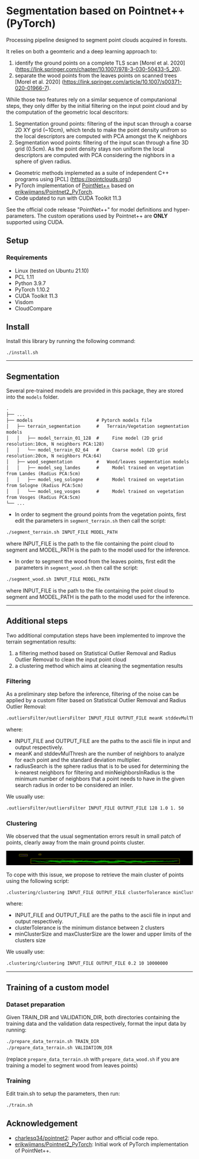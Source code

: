 # Segmentation based on Pointnet++ (PyTorch)
Processing pipeline designed to segment point clouds acquired in forests. 

It relies on both a geomteric and a deep learning approach to:
1. identify the ground points on a complete TLS scan [Morel et al. 2020] (https://link.springer.com/chapter/10.1007/978-3-030-50433-5_20).
2. separate the wood points from the leaves points on scanned trees [Morel et al. 2020] (https://link.springer.com/article/10.1007/s00371-020-01966-7).

While those two features rely on a similar sequence of computanional steps, they only differ by the initial filtering on the input point cloud and by the computation of the geometric local descritors:

1. Segmentation ground points: filtering of the input scan through a coarse 2D XY grid (~10cm), which tends to make the point density unifrom so the local descriptors are computed with PCA amongst the K neighbors
2. Segmentation wood points: filtering of the input scan through a fine 3D grid (0.5cm). As the point density stays non uniform the local descriptors are computed with PCA considering the nighbors in a sphere of given radius.

* Geometric methods implemeted as a suite of independent C++ programs using [PCL] (https://pointclouds.org/)
* PyTorch implementation of [PointNet++](https://arxiv.org/abs/1706.02413) based on [erikwijmans/Pointnet2_PyTorch](https://github.com/erikwijmans/Pointnet2_PyTorch).
* Code updated to run with CUDA Toolkit 11.3

See the official code release "PointNet++" for model definitions and hyper-parameters.
The custom operations used by Pointnet++ are **ONLY** supported using CUDA.

## Setup
### Requirements
* Linux (tested on Ubuntu 21.10)
* PCL 1.11
* Python 3.9.7
* PyTorch 1.10.2
* CUDA Toolkit 11.3
* Visdom
* CloudCompare

## Install
Install this library by running the following command:
```shell
./install.sh
```  

-----------------
## Segmentation
Several pre-trained models are provided in this package, they are stored into the `models` folder.

    .
    ├── ...
    ├── models                    	  # Pytorch models file
    │   ├── terrain_segmentation  	  #   Terrain/Vegetation segmentation models 
	│   │   ├── model_terrain_01_128  #     Fine model (2D grid resolution:10cm, N neighbors PCA:128) 
	│   │   └── model_terrain_02_64   #     Coarse model (2D grid resolution:20cm, N neighbors PCA:64) 
    │   ├── wood_segmentation    	  #   Wood/leaves segmentation models 	
	│   │   ├── model_seg_landes	  #     Model trained on vegetation from Landes (Radius PCA:5cm)	
	│   │   ├── model_seg_sologne	  #     Model trained on vegetation from Sologne (Radius PCA:5cm)	
	│   │   └── model_seg_vosges      #     Model trained on vegetation from Vosges (Radius PCA:5cm)						          
    └── ...

* In order to segment the ground points from the vegetation points, first edit the parameters in `segment_terrain.sh` then call the script:
	
```bash
./segment_terrain.sh INPUT_FILE MODEL_PATH
```
where INPUT_FILE is the path to the file containing the point cloud to segment and MODEL_PATH is the path to the model used for the inference.

* In order to segment the wood from the leaves points, first edit the parameters in `segment_wood.sh` then call the script:
	
```bash
./segment_wood.sh INPUT_FILE MODEL_PATH
```
where INPUT_FILE is the path to the file containing the point cloud to segment and MODEL_PATH is the path to the model used for the inference.  

-----------------
## Additional steps
Two additional computation steps have been implemented to improve the terrain segmentation results:
1. a filtering method based on Statistical Outlier Removal and Radius Outlier Removal to clean the input point cloud 
2. a clustering method which aims at cleaning the segmentation results

### Filtering
As a preliminary step before the inference, filtering of the noise can be applied by a custom filter based on Statistical Outlier Removal and Radius Outlier Removal:
```bash
.outliersFilter/outliersFilter INPUT_FILE OUTPUT_FILE meanK stddevMulThresh radiusSearch minNeighborsInRadius
```
where:
* INPUT_FILE and OUTPUT_FILE are the paths to the ascii file in input and output respectively.
* meanK and stddevMulThresh are the number of neighbors to analyze for each point and the standard deviation multiplier.
* radiusSearch is the sphere radius that is to be used for determining the k-nearest neighbors for filtering and minNeighborsInRadius is the minimum number of neighbors that a point needs to have in the given search radius in order to be considered an inlier.

We usually use:
```bash
.outliersFilter/outliersFilter INPUT_FILE OUTPUT_FILE 128 1.0 1. 50
```

### Clustering
We observed that the usual segmentation errors result in small patch of points, clearly away from the main ground points cluster. 

![screenshot](images/cluster.png?raw=true "clustering")

To cope with this issue, we propose to retrieve the main cluster of points using the following script: 
```bash
.clustering/clustering INPUT_FILE OUTPUT_FILE clusterTolerance minClusterSize maxClusterSize
```
where:
* INPUT_FILE and OUTPUT_FILE are the paths to the ascii file in input and output respectively.
* clusterTolerance is the minimum distance between 2 clusters
* minClusterSize and maxClusterSize are the lower and upper limits of the clusters size

We usually use:
```bash
.clustering/clustering INPUT_FILE OUTPUT_FILE 0.2 10 10000000
```  

-----------------
## Training of a custom model

### Dataset preparation
Given TRAIN_DIR and VALIDATION_DIR, both directories containing the training data and the validation data respectively, format the input data by running:
```bash
./prepare_data_terrain.sh TRAIN_DIR
./prepare_data_terrain.sh VALIDATION_DIR
```

(replace `prepare_data_terrain.sh` with `prepare_data_wood.sh` if you are training a model to segment wood from leaves points)

### Training
Edit train.sh to setup the parameters, then run:
```bash
./train.sh
```

## Acknowledgement
* [charlesq34/pointnet2](https://github.com/charlesq34/pointnet2): Paper author and official code repo.
* [erikwijmans/Pointnet2_PyTorch](https://github.com/erikwijmans/Pointnet2_PyTorch): Initial work of PyTorch implementation of PointNet++.
